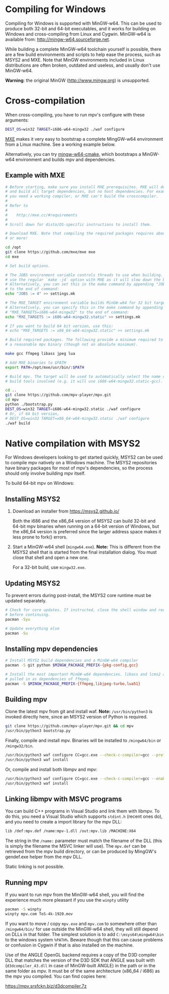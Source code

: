 Compiling for Windows
=====================

Compiling for Windows is supported with MinGW-w64. This can be used to produce
both 32-bit and 64-bit executables, and it works for building on Windows and
cross-compiling from Linux and Cygwin. MinGW-w64 is available from:
http://mingw-w64.sourceforge.net.

While building a complete MinGW-w64 toolchain yourself is possible, there are a
few build environments and scripts to help ease the process, such as MSYS2 and
MXE. Note that MinGW environments included in Linux distributions are often
broken, outdated and useless, and usually don't use MinGW-w64.

**Warning**: the original MinGW (http://www.mingw.org) is unsupported.

Cross-compilation
=================

When cross-compiling, you have to run mpv's configure with these arguments:

```bash
DEST_OS=win32 TARGET=i686-w64-mingw32 ./waf configure
```

[MXE](http://mxe.cc) makes it very easy to bootstrap a complete MingGW-w64
environment from a Linux machine. See a working example below.

Alternatively, you can try [mingw-w64-cmake](https://github.com/lachs0r/mingw-w64-cmake),
which bootstraps a MinGW-w64 environment and builds mpv and dependencies.

Example with MXE
----------------

```bash
# Before starting, make sure you install MXE prerequisites. MXE will download
# and build all target dependencies, but no host dependencies. For example,
# you need a working compiler, or MXE can't build the crosscompiler.
#
# Refer to
#
#    http://mxe.cc/#requirements
#
# Scroll down for disto/OS-specific instructions to install them.

# Download MXE. Note that compiling the required packages requires about 1.4 GB
# or more!

cd /opt
git clone https://github.com/mxe/mxe mxe
cd mxe

# Set build options.

# The JOBS environment variable controls threads to use when building. DO NOT
# use the regular `make -j4` option with MXE as it will slow down the build.
# Alternatively, you can set this in the make command by appending "JOBS=4"
# to the end of command:
echo "JOBS := 4" >> settings.mk

# The MXE_TARGET environment variable builds MinGW-w64 for 32 bit targets.
# Alternatively, you can specify this in the make command by appending
# "MXE_TARGETS=i686-w64-mingw32" to the end of command:
echo "MXE_TARGETS := i686-w64-mingw32.static" >> settings.mk

# If you want to build 64 bit version, use this:
# echo "MXE_TARGETS := x86_64-w64-mingw32.static" >> settings.mk

# Build required packages. The following provide a minimum required to build
# a reasonable mpv binary (though not an absolute minimum).

make gcc ffmpeg libass jpeg lua

# Add MXE binaries to $PATH
export PATH=/opt/mxe/usr/bin/:$PATH

# Build mpv. The target will be used to automatically select the name of the
# build tools involved (e.g. it will use i686-w64-mingw32.static-gcc).

cd ..
git clone https://github.com/mpv-player/mpv.git
cd mpv
python ./bootstrap.py
DEST_OS=win32 TARGET=i686-w64-mingw32.static ./waf configure
# Or, if 64 bit version,
# DEST_OS=win32 TARGET=x86_64-w64-mingw32.static ./waf configure
./waf build
```

Native compilation with MSYS2
=============================

For Windows developers looking to get started quickly, MSYS2 can be used to
compile mpv natively on a Windows machine. The MSYS2 repositories have binary
packages for most of mpv's dependencies, so the process should only involve
building mpv itself.

To build 64-bit mpv on Windows:

Installing MSYS2
----------------

1. Download an installer from https://msys2.github.io/

   Both the i686 and the x86_64 version of MSYS2 can build 32-bit and 64-bit
   mpv binaries when running on a 64-bit version of Windows, but the x86_64
   version is preferred since the larger address space makes it less prone to
   fork() errors.

2. Start a MinGW-w64 shell (``mingw64.exe``). **Note:** This is different from
   the MSYS2 shell that is started from the final installation dialog. You must
   close that shell and open a new one.

   For a 32-bit build, use ``mingw32.exe``.

Updating MSYS2
--------------

To prevent errors during post-install, the MSYS2 core runtime must be updated
separately.

```bash
# Check for core updates. If instructed, close the shell window and reopen it
# before continuing.
pacman -Syu

# Update everything else
pacman -Su
```

Installing mpv dependencies
---------------------------

```bash
# Install MSYS2 build dependencies and a MinGW-w64 compiler
pacman -S git python $MINGW_PACKAGE_PREFIX-{pkg-config,gcc}

# Install the most important MinGW-w64 dependencies. libass and lcms2 are also
# pulled in as dependencies of ffmpeg.
pacman -S $MINGW_PACKAGE_PREFIX-{ffmpeg,libjpeg-turbo,lua51}
```

Building mpv
------------

Clone the latest mpv from git and install waf. **Note:** ``/usr/bin/python3``
is invoked directly here, since an MSYS2 version of Python is required.

```bash
git clone https://github.com/mpv-player/mpv.git && cd mpv
/usr/bin/python3 bootstrap.py
```

Finally, compile and install mpv. Binaries will be installed to
``/mingw64/bin`` or ``/mingw32/bin``.

```bash
/usr/bin/python3 waf configure CC=gcc.exe --check-c-compiler=gcc --prefix=$MSYSTEM_PREFIX
/usr/bin/python3 waf install
```

Or, compile and install both libmpv and mpv:

```bash
/usr/bin/python3 waf configure CC=gcc.exe --check-c-compiler=gcc --enable-libmpv-shared --prefix=$MSYSTEM_PREFIX
/usr/bin/python3 waf install
```

Linking libmpv with MSVC programs
---------------------------------

You can build C++ programs in Visual Studio and link them with libmpv. To do
this, you need a Visual Studio which supports ``stdint.h`` (recent ones do),
and you need to create a import library for the mpv DLL:

```bash
lib /def:mpv.def /name:mpv-1.dll /out:mpv.lib /MACHINE:X64
```

The string in the ``/name:`` parameter must match the filename of the DLL (this
is simply the filename the MSVC linker will use). The ``mpv.def`` can be
retrieved from the mpv build directory, or can be produced by MingGW's
gendef.exe helper from the mpv DLL.

Static linking is not possible.

Running mpv
-----------

If you want to run mpv from the MinGW-w64 shell, you will find the experience
much more pleasant if you use the ``winpty`` utility

```bash
pacman -S winpty
winpty mpv.com ToS-4k-1920.mov
```

If you want to move / copy ``mpv.exe`` and ``mpv.com`` to somewhere other than
``/mingw64/bin/`` for use outside the MinGW-w64 shell, they will still depend on
DLLs in that folder. The simplest solution is to add ``C:\msys64\mingw64\bin``
to the windows system ``%PATH%``. Beware though that this can cause problems or
confusion in Cygwin if that is also installed on the machine.

Use of the ANGLE OpenGL backend requires a copy of the D3D compiler DLL that
matches the version of the D3D SDK that ANGLE was built with
(``d3dcompiler_43.dll`` in case of MinGW-built ANGLE) in the path or in the
same folder as mpv. It must be of the same architecture (x86_64 / i686) as the
mpv you compiled. You can find copies here:

https://mpv.srsfckn.biz/d3dcompiler.7z
